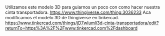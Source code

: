 Utilizamos este modelo 3D para guiarnos un poco con como hacer nuestra cinta transportadora.
https://www.thingiverse.com/thing:3036233
Aca modificamos el modelo 3D de thingiverse en tinkercad.
https://www.tinkercad.com/things/jD7wIumli3d-cinta-transportadora/edit?returnTo=https%3A%2F%2Fwww.tinkercad.com%2Fdashboard
